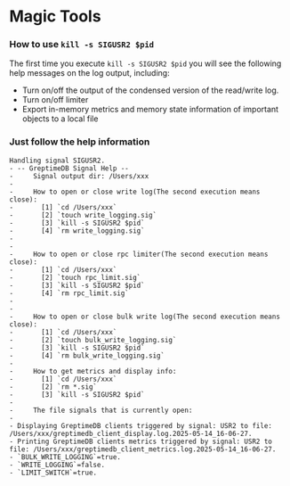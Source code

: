 # Magic Tools

### How to use `kill -s SIGUSR2 $pid`

The first time you execute `kill -s SIGUSR2 $pid` you will see the following help messages on
the log output, including:

- Turn on/off the output of the condensed version of the read/write log.
- Turn on/off limiter
- Export in-memory metrics and memory state information of important objects to a local file

### Just follow the help information

```text
Handling signal SIGUSR2.
- -- GreptimeDB Signal Help --
-     Signal output dir: /Users/xxx
- 
-     How to open or close write log(The second execution means close):
-       [1] `cd /Users/xxx`
-       [2] `touch write_logging.sig`
-       [3] `kill -s SIGUSR2 $pid`
-       [4] `rm write_logging.sig`
- 
- 
-     How to open or close rpc limiter(The second execution means close):
-       [1] `cd /Users/xxx`
-       [2] `touch rpc_limit.sig`
-       [3] `kill -s SIGUSR2 $pid`
-       [4] `rm rpc_limit.sig`
- 
- 
-     How to open or close bulk write log(The second execution means close):
-       [1] `cd /Users/xxx`
-       [2] `touch bulk_write_logging.sig`
-       [3] `kill -s SIGUSR2 $pid`
-       [4] `rm bulk_write_logging.sig`
- 
-     How to get metrics and display info:
-       [1] `cd /Users/xxx`
-       [2] `rm *.sig`
-       [3] `kill -s SIGUSR2 $pid`
- 
-     The file signals that is currently open:
- 
- Displaying GreptimeDB clients triggered by signal: USR2 to file: /Users/xxx/greptimedb_client_display.log.2025-05-14_16-06-27.
- Printing GreptimeDB clients metrics triggered by signal: USR2 to file: /Users/xxx/greptimedb_client_metrics.log.2025-05-14_16-06-27.
- `BULK_WRITE_LOGGING`=true.
- `WRITE_LOGGING`=false.
- `LIMIT_SWITCH`=true.
```
